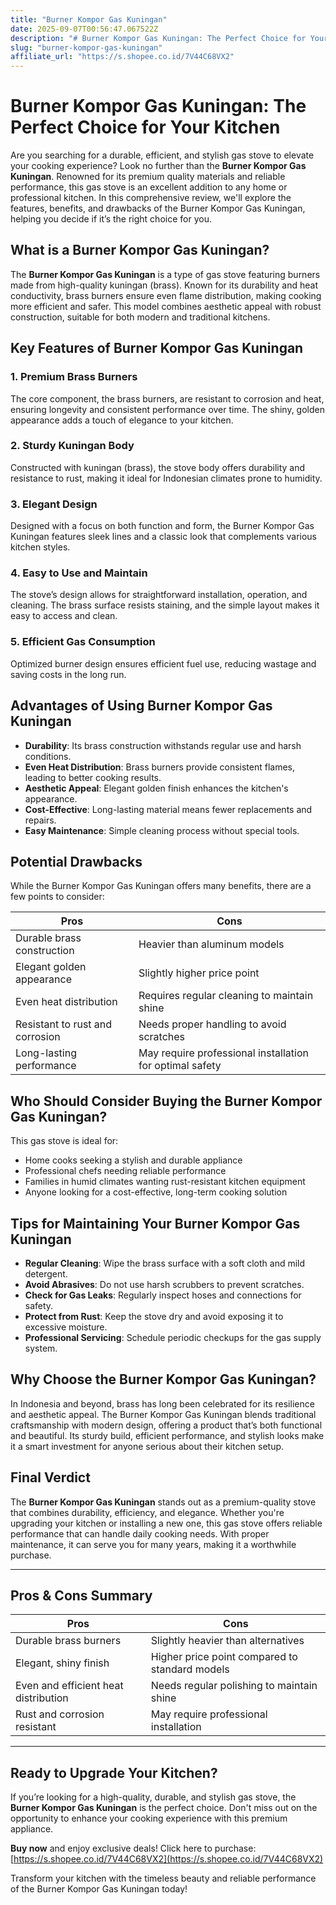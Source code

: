 ```yaml
---
title: "Burner Kompor Gas Kuningan"
date: 2025-09-07T00:56:47.067522Z
description: "# Burner Kompor Gas Kuningan: The Perfect Choice for Your Kitchen..."
slug: "burner-kompor-gas-kuningan"
affiliate_url: "https://s.shopee.co.id/7V44C68VX2"
---
```

# Burner Kompor Gas Kuningan: The Perfect Choice for Your Kitchen

Are you searching for a durable, efficient, and stylish gas stove to elevate your cooking experience? Look no further than the **Burner Kompor Gas Kuningan**. Renowned for its premium quality materials and reliable performance, this gas stove is an excellent addition to any home or professional kitchen. In this comprehensive review, we'll explore the features, benefits, and drawbacks of the Burner Kompor Gas Kuningan, helping you decide if it’s the right choice for you.

## What is a Burner Kompor Gas Kuningan?

The **Burner Kompor Gas Kuningan** is a type of gas stove featuring burners made from high-quality kuningan (brass). Known for its durability and heat conductivity, brass burners ensure even flame distribution, making cooking more efficient and safer. This model combines aesthetic appeal with robust construction, suitable for both modern and traditional kitchens.

## Key Features of Burner Kompor Gas Kuningan

### 1. Premium Brass Burners

The core component, the brass burners, are resistant to corrosion and heat, ensuring longevity and consistent performance over time. The shiny, golden appearance adds a touch of elegance to your kitchen.

### 2. Sturdy Kuningan Body

Constructed with kuningan (brass), the stove body offers durability and resistance to rust, making it ideal for Indonesian climates prone to humidity.

### 3. Elegant Design

Designed with a focus on both function and form, the Burner Kompor Gas Kuningan features sleek lines and a classic look that complements various kitchen styles.

### 4. Easy to Use and Maintain

The stove’s design allows for straightforward installation, operation, and cleaning. The brass surface resists staining, and the simple layout makes it easy to access and clean.

### 5. Efficient Gas Consumption

Optimized burner design ensures efficient fuel use, reducing wastage and saving costs in the long run.

## Advantages of Using Burner Kompor Gas Kuningan

- **Durability**: Its brass construction withstands regular use and harsh conditions.
- **Even Heat Distribution**: Brass burners provide consistent flames, leading to better cooking results.
- **Aesthetic Appeal**: Elegant golden finish enhances the kitchen's appearance.
- **Cost-Effective**: Long-lasting material means fewer replacements and repairs.
- **Easy Maintenance**: Simple cleaning process without special tools.

## Potential Drawbacks

While the Burner Kompor Gas Kuningan offers many benefits, there are a few points to consider:

| **Pros**                         | **Cons**                                      |
|----------------------------------|----------------------------------------------|
| Durable brass construction       | Heavier than aluminum models                |
| Elegant golden appearance        | Slightly higher price point                |
| Even heat distribution           | Requires regular cleaning to maintain shine |
| Resistant to rust and corrosion  | Needs proper handling to avoid scratches  |
| Long-lasting performance       | May require professional installation for optimal safety |

## Who Should Consider Buying the Burner Kompor Gas Kuningan?

This gas stove is ideal for:
- Home cooks seeking a stylish and durable appliance
- Professional chefs needing reliable performance
- Families in humid climates wanting rust-resistant kitchen equipment
- Anyone looking for a cost-effective, long-term cooking solution

## Tips for Maintaining Your Burner Kompor Gas Kuningan

- **Regular Cleaning**: Wipe the brass surface with a soft cloth and mild detergent.
- **Avoid Abrasives**: Do not use harsh scrubbers to prevent scratches.
- **Check for Gas Leaks**: Regularly inspect hoses and connections for safety.
- **Protect from Rust**: Keep the stove dry and avoid exposing it to excessive moisture.
- **Professional Servicing**: Schedule periodic checkups for the gas supply system.

## Why Choose the Burner Kompor Gas Kuningan?

In Indonesia and beyond, brass has long been celebrated for its resilience and aesthetic appeal. The Burner Kompor Gas Kuningan blends traditional craftsmanship with modern design, offering a product that’s both functional and beautiful. Its sturdy build, efficient performance, and stylish looks make it a smart investment for anyone serious about their kitchen setup.

## Final Verdict

The **Burner Kompor Gas Kuningan** stands out as a premium-quality stove that combines durability, efficiency, and elegance. Whether you're upgrading your kitchen or installing a new one, this gas stove offers reliable performance that can handle daily cooking needs. With proper maintenance, it can serve you for many years, making it a worthwhile purchase.

---

## Pros & Cons Summary

| **Pros**                            | **Cons**                        |
|-------------------------------------|--------------------------------|
| Durable brass burners               | Slightly heavier than alternatives |
| Elegant, shiny finish              | Higher price point compared to standard models |
| Even and efficient heat distribution | Needs regular polishing to maintain shine |
| Rust and corrosion resistant      | May require professional installation |

---

## Ready to Upgrade Your Kitchen?

If you’re looking for a high-quality, durable, and stylish gas stove, the **Burner Kompor Gas Kuningan** is the perfect choice. Don't miss out on the opportunity to enhance your cooking experience with this premium appliance.

**Buy now** and enjoy exclusive deals! Click here to purchase: [https://s.shopee.co.id/7V44C68VX2](https://s.shopee.co.id/7V44C68VX2)

Transform your kitchen with the timeless beauty and reliable performance of the Burner Kompor Gas Kuningan today!